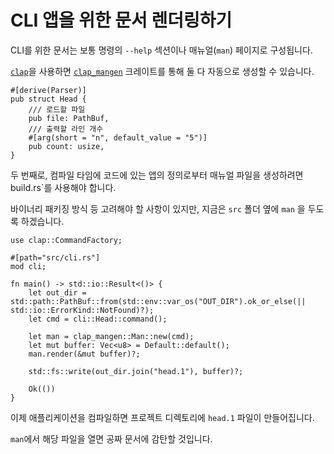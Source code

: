 # CLI 앱을 위한 문서 렌더링하기

CLI를 위한 문서는 보통
명령의 `--help` 섹션이나
매뉴얼(`man`) 페이지로 구성됩니다.

[`clap`](https://crates.io/crates/clap)을 사용하면
[`clap_mangen`](https://crates.io/crates/clap_mangen) 크레이트를 통해
둘 다 자동으로 생성할 수 있습니다.

```rust,ignore
#[derive(Parser)]
pub struct Head {
    /// 로드할 파일
    pub file: PathBuf,
    /// 출력할 라인 개수
    #[arg(short = "n", default_value = "5")]
    pub count: usize,
}
```

두 번째로, 컴파일 타임에 코드에 있는
앱의 정의로부터 매뉴얼 파일을 생성하려면 `
`build.rs`를 사용해야 합니다.

바이너리 패키징 방식 등 고려해야 할 사항이 있지만,
지금은 `src` 폴더 옆에 `man` 을 두도록 하겠습니다.

```rust,ignore
use clap::CommandFactory;

#[path="src/cli.rs"]
mod cli;

fn main() -> std::io::Result<()> {
    let out_dir = std::path::PathBuf::from(std::env::var_os("OUT_DIR").ok_or_else(|| std::io::ErrorKind::NotFound)?);
    let cmd = cli::Head::command();

    let man = clap_mangen::Man::new(cmd);
    let mut buffer: Vec<u8> = Default::default();
    man.render(&mut buffer)?;

    std::fs::write(out_dir.join("head.1"), buffer)?;

    Ok(())
}
```

이제 애플리케이션을 컴파일하면 프로젝트 디렉토리에
`head.1` 파일이 만들어집니다.

`man`에서 해당 파일을 열면 공짜 문서에 감탄할 것입니다.
